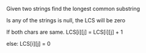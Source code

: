 Given two strings find the longest common substring

Is any of the strings is null, the LCS will be zero

If both chars are same. 
  LCS[i][j] = LCS[i][j] + 1

else:
  LCS[i][j] = 0



